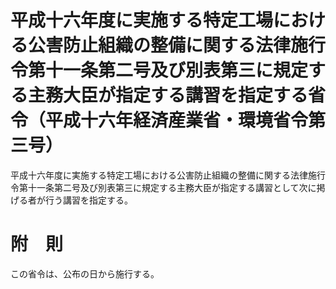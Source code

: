 # 平成十六年度に実施する特定工場における公害防止組織の整備に関する法律施行令第十一条第二号及び別表第三に規定する主務大臣が指定する講習を指定する省令（平成十六年経済産業省・環境省令第三号）
平成十六年度に実施する特定工場における公害防止組織の整備に関する法律施行令第十一条第二号及び別表第三に規定する主務大臣が指定する講習として次に掲げる者が行う講習を指定する。
# 附　則
この省令は、公布の日から施行する。
